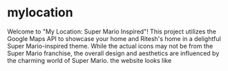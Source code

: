 # mylocation
Welcome to "My Location: Super Mario Inspired"! This project utilizes the Google Maps API to showcase your home and Ritesh's home in a delightful Super Mario-inspired theme.
While the actual icons may not be from the Super Mario franchise, 
the overall design and aesthetics are influenced by the charming world of Super Mario. 
the website looks like
